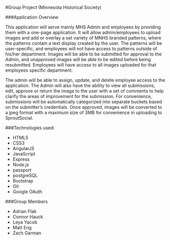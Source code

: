 #Group Project (Minnesota Historical Society)

###Application Overview

This application will serve mainly MHS Admin and employees by providing them with a one-page application. It will allow admin/employees to upload images and add or overlay a set variety of MNHS branded patterns, where the patterns contain a text display created by the user.  The patterns will be user-specific, and employees will not have access to patterns outside of his/her department.  Images will be able to be submitted for approval to the Admin, and unapproved images will be able to be edited before being resubmitted.  Employees will have access to all images uploaded for that employees specific department.  


The admin will be able to assign, update, and delete employee access to the application.  The Admin will also have the ability to view all submissions, edit, approve or return the image to the user with a set of comments to help clarify the areas of improvement for the submission.  For convenience, submissions will be automatically categorized into separate buckets based on the submitter’s credentials.  Once approved, images will be converted to a jpeg format with a maximum size of 3MB for convenience in uploading to SproutSocial.

###Technologies used:

- HTML5
- CSS3
- AngularJS
- JavaScript
- Express
- Node.js
- passport
- postgreSQL
- Bootstrap
- Git
- Google OAuth


###Group Members

- Adrian Flak
- Connor Hauck
- Leya Yacob
- Matt Eng
- Zach Garman
